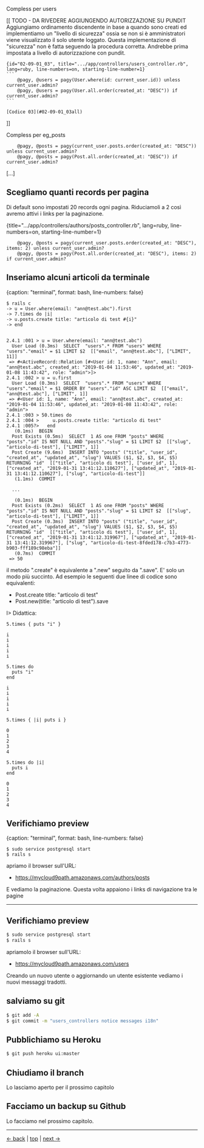 Compless per users


[[ TODO - DA RIVEDERE AGGIUNGENDO AUTORIZZAZIONE SU PUNDIT
    Aggiungiamo ordinamento discendente in base a quando sono creati ed implementiamo un "livello di sicurezza" ossia se non si è amministratori viene visualizzato il solo utente loggato. Questa implementazione di "sicurezza" non è fatta seguendo la procedura corretta. Andrebbe prima impostata a livello di autorizzazione con pundit. 
    
    {id="02-09-01_03", title=".../app/controllers/users_controller.rb", lang=ruby, line-numbers=on, starting-line-number=1}
    ```
        @pagy, @users = pagy(User.where(id: current_user.id)) unless current_user.admin?
        @pagy, @users = pagy(User.all.order(created_at: "DESC")) if current_user.admin?
    ```

    [Codice 03](#02-09-01_03all)
]]





Compless per eg_posts

```
    @pagy, @posts = pagy(current_user.posts.order(created_at: "DESC")) unless current_user.admin?
    @pagy, @posts = pagy(Post.all.order(created_at: "DESC")) if current_user.admin?
```



[...]

## Scegliamo quanti records per pagina

Di default sono impostati 20 records ogni pagina. Riduciamoli a 2 così avremo attivi i links per la paginazione.


{title=".../app/controllers/authors/posts_controller.rb", lang=ruby, line-numbers=on, starting-line-number=1}
```
    @pagy, @posts = pagy(current_user.posts.order(created_at: "DESC"), items: 2) unless current_user.admin?
    @pagy, @posts = pagy(Post.all.order(created_at: "DESC"), items: 2) if current_user.admin?
```






## Inseriamo alcuni articoli da terminale

{caption: "terminal", format: bash, line-numbers: false}
```
$ rails c
-> u = User.where(email: "ann@test.abc").first
-> 7.times do |i|
-> u.posts.create title: "articolo di test #{i}"
-> end


2.4.1 :001 > u = User.where(email: "ann@test.abc")
  User Load (0.3ms)  SELECT  "users".* FROM "users" WHERE "users"."email" = $1 LIMIT $2  [["email", "ann@test.abc"], ["LIMIT", 11]]
 => #<ActiveRecord::Relation [#<User id: 1, name: "Ann", email: "ann@test.abc", created_at: "2019-01-04 11:53:46", updated_at: "2019-01-08 11:43:42", role: "admin">]> 
2.4.1 :002 > u = u.first
  User Load (0.3ms)  SELECT  "users".* FROM "users" WHERE "users"."email" = $1 ORDER BY "users"."id" ASC LIMIT $2  [["email", "ann@test.abc"], ["LIMIT", 1]]
 => #<User id: 1, name: "Ann", email: "ann@test.abc", created_at: "2019-01-04 11:53:46", updated_at: "2019-01-08 11:43:42", role: "admin"> 
2.4.1 :003 > 50.times do
2.4.1 :004 >     u.posts.create title: "articolo di test"
2.4.1 :005?>   end
   (0.1ms)  BEGIN
  Post Exists (0.5ms)  SELECT  1 AS one FROM "posts" WHERE "posts"."id" IS NOT NULL AND "posts"."slug" = $1 LIMIT $2  [["slug", "articolo-di-test"], ["LIMIT", 1]]
  Post Create (9.6ms)  INSERT INTO "posts" ("title", "user_id", "created_at", "updated_at", "slug") VALUES ($1, $2, $3, $4, $5) RETURNING "id"  [["title", "articolo di test"], ["user_id", 1], ["created_at", "2019-01-31 13:41:12.110627"], ["updated_at", "2019-01-31 13:41:12.110627"], ["slug", "articolo-di-test"]]
   (1.1ms)  COMMIT

  ...

   (0.1ms)  BEGIN
  Post Exists (0.2ms)  SELECT  1 AS one FROM "posts" WHERE "posts"."id" IS NOT NULL AND "posts"."slug" = $1 LIMIT $2  [["slug", "articolo-di-test"], ["LIMIT", 1]]
  Post Create (0.3ms)  INSERT INTO "posts" ("title", "user_id", "created_at", "updated_at", "slug") VALUES ($1, $2, $3, $4, $5) RETURNING "id"  [["title", "articolo di test"], ["user_id", 1], ["created_at", "2019-01-31 13:41:12.319967"], ["updated_at", "2019-01-31 13:41:12.319967"], ["slug", "articolo-di-test-8fded178-c7b3-4773-b903-fff189c98eba"]]
   (0.7ms)  COMMIT
 => 50
```

il metodo ".create" è equivalente a ".new" seguito da ".save". E' solo un modo più succinto. Ad esempio le seguenti due linee di codice sono equivalenti:

* Post.create title: "articolo di test"
* Post.new(title: "articolo di test").save


I> Didattica:

```
5.times { puts "i" }

i
i
i
i
i
```

```
5.times do 
  puts "i"
end

i
i
i
i
i
```

```
5.times { |i| puts i }

0
1
2
3
4
```

```
5.times do |i| 
  puts i
end

0
1
2
3
4
```




## Verifichiamo preview

{caption: "terminal", format: bash, line-numbers: false}
```
$ sudo service postgresql start
$ rails s
```

apriamo il browser sull'URL:

* https://mycloud9path.amazonaws.com/authors/posts

E vediamo la paginazione. Questa volta appaiono i links di navigazione tra le pagine






---



## Verifichiamo preview

```bash
$ sudo service postgresql start
$ rails s
```

apriamolo il browser sull'URL:

* https://mycloud9path.amazonaws.com/users

Creando un nuovo utente o aggiornando un utente esistente vediamo i nuovi messaggi tradotti.



## salviamo su git

```bash
$ git add -A
$ git commit -m "users_controllers notice messages i18n"
```



## Pubblichiamo su Heroku

```bash
$ git push heroku ui:master
```



## Chiudiamo il branch

Lo lasciamo aperto per il prossimo capitolo



## Facciamo un backup su Github

Lo facciamo nel prossimo capitolo.



---

[<- back](https://github.com/flaviobordonidev/leanpubabrandnewcms/blob/master/01-base/09-manage_users/03-browser_tab_title_users-it.md)
 | [top](#top) |
[next ->](https://github.com/flaviobordonidev/leanpubabrandnewcms/blob/master/01-base/10-users_i18n/02-users_form_i18n-it.md)

